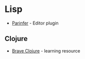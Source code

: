 # Lisp

- [Parinfer](http://shaunlebron.github.io/parinfer/index.html#editor-plugins) - Editor plugin

## Clojure

- [Brave Clojure](http://www.braveclojure.com/) - learning resource
